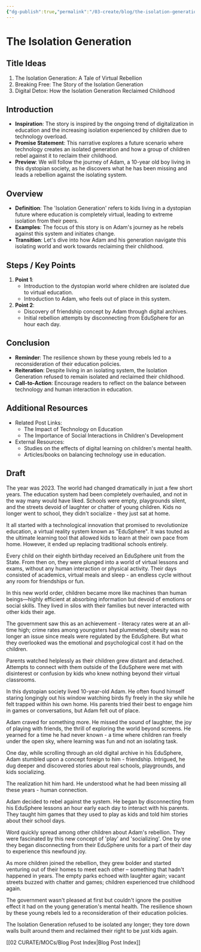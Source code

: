 ```yaml
---
{"dg-publish":true,"permalink":"/03-create/blog/the-isolation-generation/","tags":["youth","speculative-fiction","creative-writing","isolation"]}
---
```




# The Isolation Generation


## Title Ideas
1. The Isolation Generation: A Tale of Virtual Rebellion
2. Breaking Free: The Story of the Isolation Generation
3. Digital Detox: How the Isolation Generation Reclaimed Childhood

## Introduction

- **Inspiration**: The story is inspired by the ongoing trend of digitalization in education and the increasing isolation experienced by children due to technology overload.
- **Promise Statement**: This narrative explores a future scenario where technology creates an isolated generation and how a group of children rebel against it to reclaim their childhood.
- **Preview**: We will follow the journey of Adam, a 10-year old boy living in this dystopian society, as he discovers what he has been missing and leads a rebellion against the isolating system.

## Overview

- **Definition**: The 'Isolation Generation' refers to kids living in a dystopian future where education is completely virtual, leading to extreme isolation from their peers.
- **Examples**: The focus of this story is on Adam's journey as he rebels against this system and initiates change.
- **Transition**: Let's dive into how Adam and his generation navigate this isolating world and work towards reclaiming their childhood.


## Steps / Key Points

1. **Point 1**:
    - Introduction to the dystopian world where children are isolated due to virtual education.
    - Introduction to Adam, who feels out of place in this system.
2. **Point 2**:
    - Discovery of friendship concept by Adam through digital archives.
    - Initial rebellion attempts by disconnecting from EduSphere for an hour each day.

## Conclusion

- **Reminder**: The resilience shown by these young rebels led to a reconsideration of their education policies. 
- **Reiteration**: Despite living in an isolating system, the Isolation Generation refused to remain isolated and reclaimed their childhood.
- **Call-to-Action**: Encourage readers to reflect on the balance between technology and human interaction in education.

## Additional Resources

- Related Post Links:
    - The Impact of Technology on Education
    - The Importance of Social Interactions in Children's Development
- External Resources:
    - Studies on the effects of digital learning on children's mental health. 
    - Articles/books on balancing technology use in education.



## Draft

The year was 2023. The world had changed dramatically in just a few short years. The education system had been completely overhauled, and not in the way many would have liked. Schools were empty, playgrounds silent, and the streets devoid of laughter or chatter of young children. Kids no longer went to school, they didn't socialize - they just sat at home.

It all started with a technological innovation that promised to revolutionize education, a virtual reality system known as "EduSphere". It was touted as the ultimate learning tool that allowed kids to learn at their own pace from home. However, it ended up replacing traditional schools entirely.

Every child on their eighth birthday received an EduSphere unit from the State. From then on, they were plunged into a world of virtual lessons and exams, without any human interaction or physical activity. Their days consisted of academics, virtual meals and sleep - an endless cycle without any room for friendships or fun.

In this new world order, children became more like machines than human beings—highly efficient at absorbing information but devoid of emotions or social skills. They lived in silos with their families but never interacted with other kids their age.

The government saw this as an achievement - literacy rates were at an all-time high; crime rates among youngsters had plummeted; obesity was no longer an issue since meals were regulated by the EduSphere. But what they overlooked was the emotional and psychological cost it had on the children.

Parents watched helplessly as their children grew distant and detached. Attempts to connect with them outside of the EduSphere were met with disinterest or confusion by kids who knew nothing beyond their virtual classrooms.

In this dystopian society lived 10-year-old Adam. He often found himself staring longingly out his window watching birds fly freely in the sky while he felt trapped within his own home. His parents tried their best to engage him in games or conversations, but Adam felt out of place.

Adam craved for something more. He missed the sound of laughter, the joy of playing with friends, the thrill of exploring the world beyond screens. He yearned for a time he had never known - a time where children ran freely under the open sky, where learning was fun and not an isolating task.

One day, while scrolling through an old digital archive in his EduSphere, Adam stumbled upon a concept foreign to him - friendship. Intrigued, he dug deeper and discovered stories about real schools, playgrounds, and kids socializing.

The realization hit him hard. He understood what he had been missing all these years - human connection.

Adam decided to rebel against the system. He began by disconnecting from his EduSphere lessons an hour early each day to interact with his parents. They taught him games that they used to play as kids and told him stories about their school days.

Word quickly spread among other children about Adam's rebellion. They were fascinated by this new concept of 'play' and 'socializing'. One by one they began disconnecting from their EduSphere units for a part of their day to experience this newfound joy.

As more children joined the rebellion, they grew bolder and started venturing out of their homes to meet each other – something that hadn't happened in years. The empty parks echoed with laughter again; vacant streets buzzed with chatter and games; children experienced true childhood again.

The government wasn't pleased at first but couldn't ignore the positive effect it had on the young generation's mental health. The resilience shown by these young rebels led to a reconsideration of their education policies.

The Isolation Generation refused to be isolated any longer; they tore down walls built around them and reclaimed their right to be just kids again.




[[02 CURATE/MOCs/Blog Post Index\|Blog Post Index]]